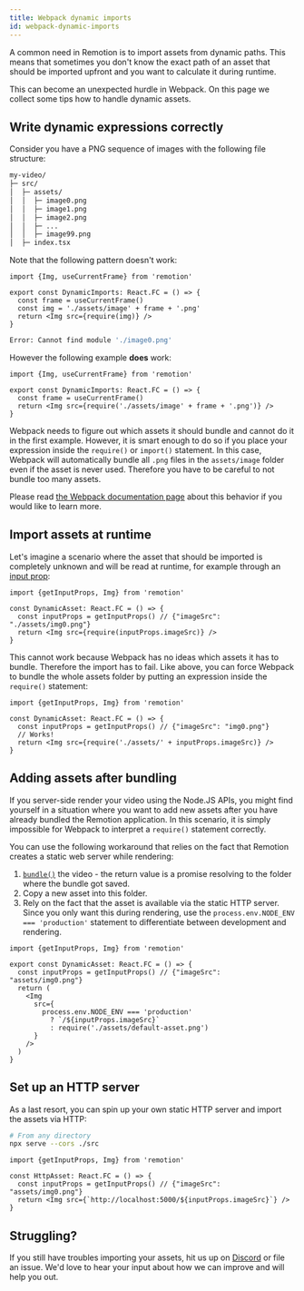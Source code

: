 ```yaml
---
title: Webpack dynamic imports
id: webpack-dynamic-imports
---
```


A common need in Remotion is to import assets from dynamic paths. This means that sometimes you don't know the exact path of an asset that should be imported upfront and you want to calculate it during runtime.

This can become an unexpected hurdle in Webpack. On this page we collect some tips how to handle dynamic assets.

## Write dynamic expressions correctly

Consider you have a PNG sequence of images with the following file structure:

```bash
my-video/
├─ src/
│  ├─ assets/
│  │  ├─ image0.png
│  │  ├─ image1.png
│  │  ├─ image2.png
│  │  ├─ ...
│  │  ├─ image99.png
│  ├─ index.tsx
```

Note that the following pattern doesn't work:

```tsx twoslash
import {Img, useCurrentFrame} from 'remotion'

export const DynamicImports: React.FC = () => {
  const frame = useCurrentFrame()
  const img = './assets/image' + frame + '.png'
  return <Img src={require(img)} />
}
```

```bash
Error: Cannot find module './image0.png'
```

However the following example **does** work:

```tsx twoslash
import {Img, useCurrentFrame} from 'remotion'

export const DynamicImports: React.FC = () => {
  const frame = useCurrentFrame()
  return <Img src={require('./assets/image' + frame + '.png')} />
}
```

Webpack needs to figure out which assets it should bundle and cannot do it in the first example. However, it is smart enough to do so if you place your expression inside the `require()` or `import()` statement. In this case, Webpack will automatically bundle all `.png` files in the `assets/image` folder even if the asset is never used. Therefore you have to be careful to not bundle too many assets.

Please read [the Webpack documentation page](https://webpack.js.org/api/module-methods/#dynamic-expressions-in-import) about this behavior if you would like to learn more.

## Import assets at runtime

Let's imagine a scenario where the asset that should be imported is completely unknown and will be read at runtime, for example through an [input prop](/docs/get-input-props):

```tsx twoslash
import {getInputProps, Img} from 'remotion'

const DynamicAsset: React.FC = () => {
  const inputProps = getInputProps() // {"imageSrc": "./assets/img0.png"}
  return <Img src={require(inputProps.imageSrc)} />
}
```

This cannot work because Webpack has no ideas which assets it has to bundle. Therefore the import has to fail.
Like above, you can force Webpack to bundle the whole assets folder by putting an expression inside the `require()` statement:

```tsx twoslash
import {getInputProps, Img} from 'remotion'

const DynamicAsset: React.FC = () => {
  const inputProps = getInputProps() // {"imageSrc": "img0.png"}
  // Works!
  return <Img src={require('./assets/' + inputProps.imageSrc)} />
}
```

## Adding assets after bundling

If you server-side render your video using the Node.JS APIs, you might find yourself in a situation where you want to add new assets after you have already bundled the Remotion application. In this scenario, it is simply impossible for Webpack to interpret a `require()` statement correctly.

You can use the following workaround that relies on the fact that Remotion creates a static web server while rendering:

1. [`bundle()`](/docs/bundle) the video - the return value is a promise resolving to the folder where the bundle got saved.
2. Copy a new asset into this folder.
3. Rely on the fact that the asset is available via the static HTTP server. Since you only want this during rendering, use the `process.env.NODE_ENV === 'production'` statement to differentiate between development and rendering.

```tsx twoslash
import {getInputProps, Img} from 'remotion'

export const DynamicAsset: React.FC = () => {
  const inputProps = getInputProps() // {"imageSrc": "assets/img0.png"}
  return (
    <Img
      src={
        process.env.NODE_ENV === 'production'
          ? `/${inputProps.imageSrc}`
          : require('./assets/default-asset.png')
      }
    />
  )
}
```

## Set up an HTTP server

As a last resort, you can spin up your own static HTTP server and import the assets via HTTP:

```sh
# From any directory
npx serve --cors ./src
```

```tsx twoslash
import {getInputProps, Img} from 'remotion'

const HttpAsset: React.FC = () => {
  const inputProps = getInputProps() // {"imageSrc": "assets/img0.png"}
  return <Img src={`http://localhost:5000/${inputProps.imageSrc}`} />
}
```

## Struggling?

If you still have troubles importing your assets, hit us up on [Discord](https://discord.gg/6VzzNDwUwV) or file an issue. We'd love to hear your input about how we can improve and will help you out.
